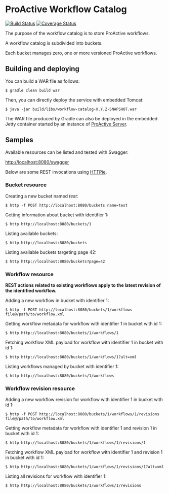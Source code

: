 # ProActive Workflow Catalog

[![Build Status](http://jenkins.activeeon.com/buildStatus/icon?job=workflow-catalog)](http://jenkins.activeeon.com/job/workflow-catalog/)
[![Coverage Status](https://coveralls.io/repos/github/ow2-proactive/workflow-catalog/badge.svg?branch=origin%2Fmaster)](https://coveralls.io/github/ow2-proactive/workflow-catalog?branch=origin%2Fmaster)

The purpose of the workflow catalog is to store ProActive workflows.

A workflow catalog is subdivided into buckets.

Each bucket manages zero, one or more versioned ProActive workflows.

## Building and deploying

You can build a WAR file as follows:

```
$ gradle clean build war
```

Then, you can directly deploy the service with embedded Tomcat:

```
$ java -jar build/libs/workflow-catalog-X.Y.Z-SNAPSHOT.war
```

The WAR file produced by Gradle can also be deployed in the embedded Jetty container started by an instance of [ProActive Server](https://github.com/ow2-proactive/scheduling).

## Samples

Available resources can be listed and tested with Swagger:

[http://localhost:8080/swagger](http://localhost:8080/swagger)

Below are some REST invocations using [HTTPie](https://github.com/jkbrzt/httpie).

### Bucket resource

Creating a new bucket named _test_:
```
$ http -f POST http://localhost:8080/buckets name=test
```

Getting information about bucket with identifier 1:
```
$ http http://localhost:8080/buckets/1
```

Listing available buckets:
```
$ http http://localhost:8080/buckets
```

Listing available buckets targeting page 42:

```
$ http http://localhost:8080/buckets?page=42
```

### Workflow resource

**REST actions related to existing workflows apply to the latest revision of the identified workflow.**

Adding a new workflow in bucket with identifier 1:
```
$ http -f POST http://localhost:8080/buckets/1/workflows file@/path/to/workflow.xml
```

Getting workflow metadata for workflow with identifier 1 in bucket with id 1:
```
$ http http://localhost:8080/buckets/1/workflows/1
```

Fetching workflow XML payload for workflow with identifier 1 in bucket with id 1:
```
$ http http://localhost:8080/buckets/1/workflows/1?alt=xml
```

Listing workflows managed by bucket with identifier 1:
```
$ http http://localhost:8080/buckets/1/workflows
```

### Workflow revision resource

Adding a new workflow revision for workflow with identifier 1 in bucket with id 1:
```
$ http -f POST http://localhost:8080/buckets/1/workflows/1/revisions file@/path/to/workflow.xml
```

Getting workflow metadata for workflow with identifier 1 and revision 1 in bucket with id 1:
```
$ http http://localhost:8080/buckets/1/workflows/1/revisions/1
```

Fetching workflow XML payload for workflow with identifier 1 and revision 1 in bucket with id 1:
```
$ http http://localhost:8080/buckets/1/workflows/1/revisions/1?alt=xml
```

Listing all revisions for workflow with identifier 1:
```
$ http http://localhost:8080/buckets/1/workflows/1/revisions
```
